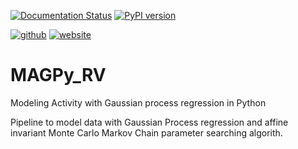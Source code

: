 [![Documentation Status](https://readthedocs.org/projects/MAGPy_RV/badge/?version=latest)](https://magpy-rv.readthedocs.io/en/latest/badge=latest)
[![PyPI version](https://badge.fury.io/py/magpy_rv.svg)](https://badge.fury.io/py/magpy_rv)

[![github](https://img.shields.io/badge/GitHub-frescigno-181717.svg?style=flat&logo=github)](https://github.com/frescigno)
[![website](https://img.shields.io/badge/Website-Federica_Rescigno-5087B2.svg?style=flat&logo=telegram)](https://frescigno.github.io)

# MAGPy_RV

Modeling Activity with Gaussian process regression in Python

Pipeline to model data with Gaussian Process regression and affine invariant Monte Carlo Markov Chain parameter searching algorith.